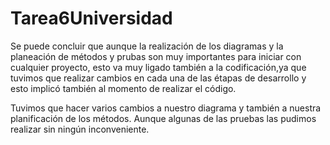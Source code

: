# Tarea6Universidad

Se puede concluir que aunque la realización de los diagramas y la planeación de métodos y prubas son muy importantes para iniciar con cualquier proyecto, esto va muy ligado también a la codificación,ya que tuvimos que realizar cambios en cada una de las étapas de desarrollo y esto implicó también al momento de realizar el código.

Tuvimos que hacer varios cambios a nuestro diagrama y también a nuestra planificación de los métodos.
Aunque algunas de las pruebas las pudimos realizar sin ningún inconveniente.
